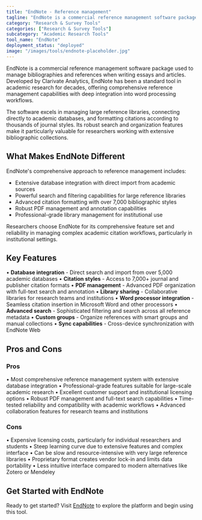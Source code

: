 ```yaml
---
title: "EndNote - Reference management"
tagline: "EndNote is a commercial reference management software package used to manage bibliographies and references when writing essays and articles..."
category: "Research & Survey Tools"
categories: ["Research & Survey Tools"]
subcategory: "Academic Research Tools"
tool_name: "EndNote"
deployment_status: "deployed"
image: "/images/tools/endnote-placeholder.jpg"
---
```


EndNote is a commercial reference management software package used to manage bibliographies and references when writing essays and articles. Developed by Clarivate Analytics, EndNote has been a standard tool in academic research for decades, offering comprehensive reference management capabilities with deep integration into word processing workflows.

The software excels in managing large reference libraries, connecting directly to academic databases, and formatting citations according to thousands of journal styles. Its robust search and organization features make it particularly valuable for researchers working with extensive bibliographic collections.

## What Makes EndNote Different

EndNote's comprehensive approach to reference management includes:
- Extensive database integration with direct import from academic sources
- Powerful search and filtering capabilities for large reference libraries
- Advanced citation formatting with over 7,000 bibliographic styles
- Robust PDF management and annotation capabilities
- Professional-grade library management for institutional use

Researchers choose EndNote for its comprehensive feature set and reliability in managing complex academic citation workflows, particularly in institutional settings.

## Key Features

• **Database integration** - Direct search and import from over 5,000 academic databases
• **Citation styles** - Access to 7,000+ journal and publisher citation formats
• **PDF management** - Advanced PDF organization with full-text search and annotation
• **Library sharing** - Collaborative libraries for research teams and institutions
• **Word processor integration** - Seamless citation insertion in Microsoft Word and other processors
• **Advanced search** - Sophisticated filtering and search across all reference metadata
• **Custom groups** - Organize references with smart groups and manual collections
• **Sync capabilities** - Cross-device synchronization with EndNote Web

## Pros and Cons

### Pros
• Most comprehensive reference management system with extensive database integration
• Professional-grade features suitable for large-scale academic research
• Excellent customer support and institutional licensing options
• Robust PDF management and full-text search capabilities
• Time-tested reliability and compatibility with academic workflows
• Advanced collaboration features for research teams and institutions

### Cons
• Expensive licensing costs, particularly for individual researchers and students
• Steep learning curve due to extensive features and complex interface
• Can be slow and resource-intensive with very large reference libraries
• Proprietary format creates vendor lock-in and limits data portability
• Less intuitive interface compared to modern alternatives like Zotero or Mendeley

## Get Started with EndNote

Ready to get started? Visit [EndNote](https://endnote.com/) to explore the platform and begin using this tool.